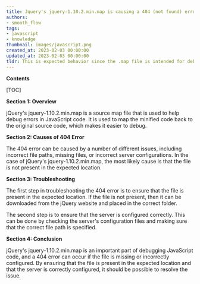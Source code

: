 ```yaml
---
title: Jquery's jquery-1.10.2.min.map is causing a 404 (not found) error
authors:
- smooth_flow
tags:
- javascript
- knowledge
thumbnail: images/javascript.png
created_at: 2023-02-03 00:00:00
updated_at: 2023-02-03 00:00:00
tldr: This is expected behavior since the .map file is intended for debugging purposes and should not be accessed directly.
---
```


**Contents**

[TOC]

**Section 1: Overview**

jQuery's jquery-1.10.2.min.map is a source map file that is used to help debug errors in JavaScript code. It is used to map the minified code back to the original source code, which makes it easier to debug.

**Section 2: Causes of 404 Error**

The 404 error can be caused by a number of different issues, including incorrect file paths, missing files, or incorrect server configurations. In the case of jQuery's jquery-1.10.2.min.map, the most likely cause is that the file is not present in the expected location.

**Section 3: Troubleshooting**

The first step in troubleshooting the 404 error is to ensure that the file is present in the expected location. If the file is not present, then it can be downloaded from the jQuery website and placed in the correct folder.

The second step is to ensure that the server is configured correctly. This can be done by checking the server's configuration files and making sure that the correct file path is specified.

**Section 4: Conclusion**

jQuery's jquery-1.10.2.min.map is an important part of debugging JavaScript code, and a 404 error can occur if the file is missing or incorrectly configured. By ensuring that the file is present in the expected location and that the server is correctly configured, it should be possible to resolve the issue.
